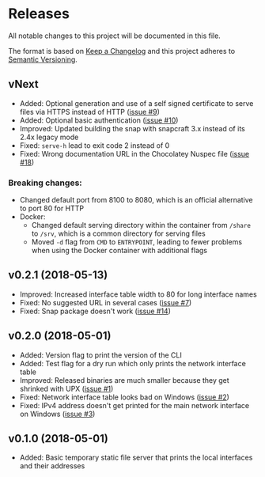 Releases
========

All notable changes to this project will be documented in this file.

The format is based on [Keep a Changelog](http://keepachangelog.com/en/1.0.0/) and this project adheres to [Semantic Versioning](http://semver.org/spec/v2.0.0.html).

vNext
-----

- Added: Optional generation and use of a self signed certificate to serve files via HTTPS instead of HTTP ([issue #9](https://github.com/philippgille/serve/issues/9))
- Added: Optional basic authentication ([issue #10](https://github.com/philippgille/serve/issues/10))
- Improved: Updated building the snap with snapcraft 3.x instead of its 2.4x legacy mode
- Fixed: `serve-h` lead to exit code 2 instead of 0
- Fixed: Wrong documentation URL in the Chocolatey Nuspec file ([issue #18](https://github.com/philippgille/serve/issues/18))

### Breaking changes:

- Changed default port from 8100 to 8080, which is an official alternative to port 80 for HTTP
- Docker:
  - Changed default serving directory within the container from `/share` to `/srv`, which is a common directory for serving files
  - Moved `-d` flag from `CMD` to `ENTRYPOINT`, leading to fewer problems when using the Docker container with additional flags

v0.2.1 (2018-05-13)
-------------------

- Improved: Increased interface table width to 80 for long interface names
- Fixed: No suggested URL in several cases ([issue #7](https://github.com/philippgille/serve/issues/7))
- Fixed: Snap package doesn't work ([issue #14](https://github.com/philippgille/serve/issues/14))

v0.2.0 (2018-05-01)
-------------------

- Added: Version flag to print the version of the CLI
- Added: Test flag for a dry run which only prints the network interface table
- Improved: Released binaries are much smaller because they get shrinked with UPX ([issue #1](https://github.com/philippgille/serve/issues/1))
- Fixed: Network interface table looks bad on Windows ([issue #2](https://github.com/philippgille/serve/issues/2))
- Fixed: IPv4 address doesn't get printed for the main network interface on Windows ([issue #3](https://github.com/philippgille/serve/issues/3))

v0.1.0 (2018-05-01)
-------------------

- Added: Basic temporary static file server that prints the local interfaces and their addresses
